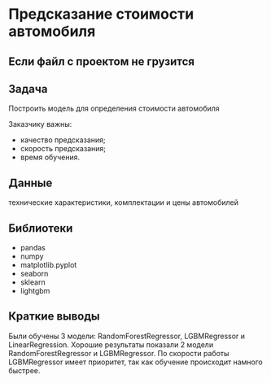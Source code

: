 # Предсказание стоимости автомобиля

## Если файл с проектом не грузится


## Задача

Построить модель для определения стоимости автомобиля

Заказчику важны:

- качество предсказания;
- скорость предсказания;
- время обучения.

## Данные

технические характеристики, комплектации и цены автомобилей

## Библиотеки

- pandas
- numpy
- matplotlib.pyplot
- seaborn
- sklearn
- lightgbm

## Краткие выводы

Были обучены 3 модели: RandomForestRegressor, LGBMRegressor и LinearRegression.
Хорошие результаты показали 2 модели RandomForestRegressor и LGBMRegressor. 
По скорости работы LGBMRegressor имеет приоритет, так как обучение происходит намного быстрее.

